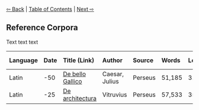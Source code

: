 [⇦ Back](https://github.com/alexanderboxer/voynich-attack/tree/main/topics/voynich_stats/2tks) | [Table of Contents](https://github.com/alexanderboxer/voynich-attack) | [Next ⇨](https://github.com/alexanderboxer/voynich-attack/tree/main/topics/latin_stats/1grams)

## Reference Corpora

Text text text

|Language|Date|Title (Link)|Author|Source|Words|Letters|Download Date|
|:--|:--|:--|:--|:--|:--|:--|:--|
|Latin|-50|[De bello Gallico](http://www.perseus.tufts.edu/hopper/text?doc=urn:cts:latinLit:phi0448.phi001.perseus-lat1)|Caesar, Julius|Perseus|51,185|316,358|2022-07-23|
|Latin|-25|[De architectura](http://data.perseus.org/texts/urn:cts:latinLit:phi1056.phi001.perseus-lat1)|Vitruvius|Perseus|57,533|351,564|2022-07-23|